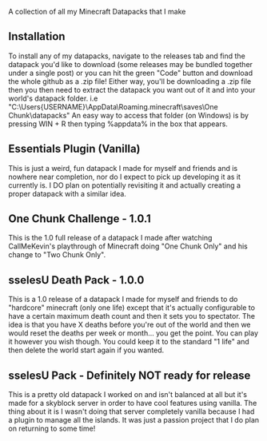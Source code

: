 A collection of all my Minecraft Datapacks that I make

## Installation
 To install any of my datapacks, navigate to the releases tab and find the datapack you'd like to download (some releases may be bundled together under a single post) or you can hit the green "Code" button and download the whole github as a .zip file! Either way, you'll be downloading a .zip file then you then need to extract the datapack you want out of it and into your world's datapack folder. i.e "C:\Users\{USERNAME}\AppData\Roaming\.minecraft\saves\One Chunk\datapacks" 
 An easy way to access that folder (on Windows) is by pressing WIN + R then typing %appdata% in the box that appears. 

## Essentials Plugin (Vanilla)
 This is just a weird, fun datapack I made for myself and friends and is nowhere near completion, nor do I expect to pick up developing it as it currently is. I DO plan on
 potentially revisiting it and actually creating a proper datapack with a similar idea.

## One Chunk Challenge - 1.0.1
 This is the 1.0 full release of a datapack I made after watching CallMeKevin's playthrough of Minecraft doing "One Chunk Only" and his change to "Two Chunk Only". 

## sselesU Death Pack - 1.0.0
 This is a 1.0 release of a datapack I made for myself and friends to do "hardcore" minecraft (only one life) except that it's actually configurable to have a certain maximum death count and then it sets you to spectator. The idea is that you have X deaths before you're out of the world and then we would reset the deaths per week or month... you get the point. You can play it however you wish though. You could keep it to the standard "1 life" and then delete the world start again if you wanted.
 
## sselesU Pack - Definitely NOT ready for release
 This is a pretty old datapack I worked on and isn't balanced at all but it's made for a skyblock server in order to have cool features using vanilla. The thing about it is I wasn't doing that server completely vanilla because I had a plugin to manage all the islands. It was just a passion project that I do plan on returning to some time!

